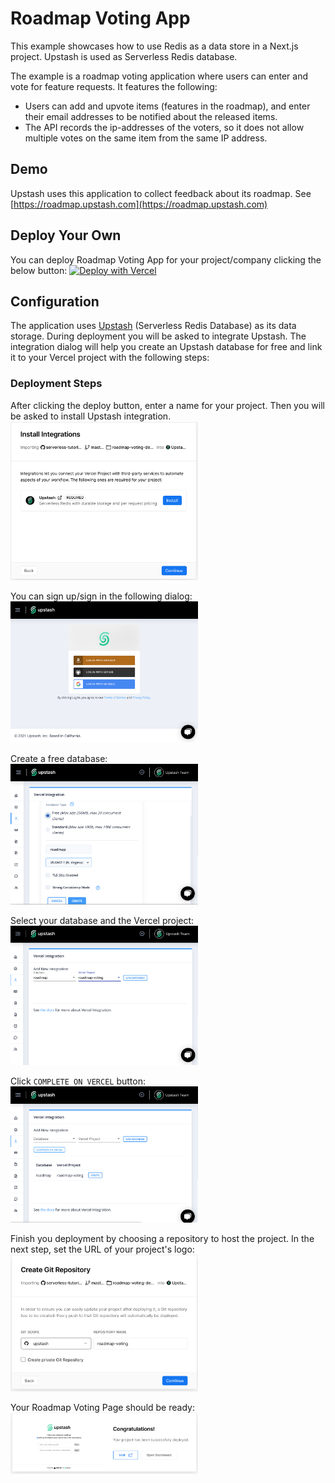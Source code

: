 # Roadmap Voting App 
This example showcases how to use Redis as a data store in a Next.js project. Upstash is used as Serverless Redis database.

The example is a roadmap voting application where users can enter and vote for feature requests. It features the following:

- Users can add and upvote items (features in the roadmap), and enter their email addresses to be notified about the released items.
- The API records the ip-addresses of the voters, so it does not allow multiple votes on the same item from the same IP address.

## Demo
Upstash uses this  application to collect feedback about its roadmap. See
[https://roadmap.upstash.com](https://roadmap.upstash.com)
                                    
## Deploy Your Own
You can deploy Roadmap Voting App for your project/company clicking the below button:
[![Deploy with Vercel](https://vercel.com/button)](https://vercel.com/new/git/external?repository-url=https%3A%2F%2Fgithub.com%2Fupstash%2Fserverless-tutorials%2Ftree%2Fmaster%2Froadmap-voting-demo&env=LOGO&envDescription=Enter%20URL%20for%20your%20project%2Fcompany%20logo&envLink=https%3A%2F%2Fdocs.upstash.com%2Fdocs%2Ftutorials%2Froadmap_voting_app&project-name=roadmap-voting&repo-name=roadmap-voting&demo-title=Roadmap%20Voting&demo-description=Roadmap%20Voting%20Page%20for%20Your%20Project&demo-url=https%3A%2F%2Froadmap.upstash.com&integration-ids=oac_V3R1GIpkoJorr6fqyiwdhl17)

## Configuration
The application uses [Upstash](https://upstash.com) (Serverless Redis Database) as its data storage. During deployment you will be asked to integrate Upstash. The integration dialog will help you create an Upstash database for free and link it to your Vercel project with the following steps:

### Deployment Steps
After clicking the deploy button, enter a name for your project. Then you will be asked to install Upstash integration.
<br/>
<img src="./docs/s2.png" width="300" margin="10" />
<br/>

You can sign up/sign in the following dialog:
<br/>
<img src="./docs/s3.png" width="300" margin="10" />
<br/>

Create a free database:
<br/>
<img src="./docs/s4.png" width="300" margin="10" />
<br/>

Select your database and the Vercel project:
<br/>
<img src="./docs/s5.png" width="300" margin="10" />
<br/>

Click `COMPLETE ON VERCEL` button:
<br/>
<img src="./docs/s6.png" width="300" margin="10" />
<br/>

Finish you deployment by choosing a repository to host the project. In the next step, set the URL of your project's logo:
<br/>
<img src="./docs/s7.png" width="300" margin="10" />
<br/>

Your Roadmap Voting Page should be ready:
<br/>
<img src="./docs/s8.png" width="300" margin="10" />
<br/>


       
